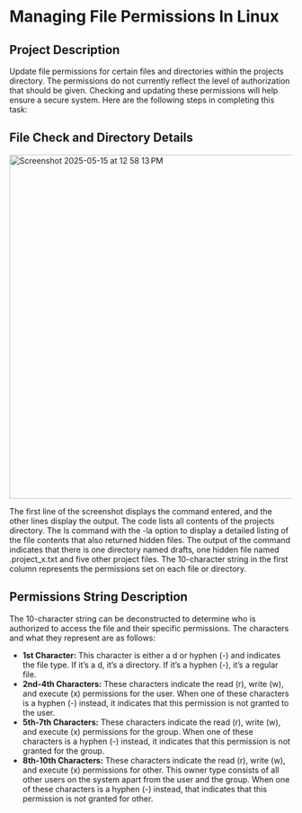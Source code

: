 # Managing File Permissions In Linux

## Project Description  
Update file permissions for certain files and directories within the projects directory. The permissions do not currently reflect the level of
authorization that should be given. Checking and updating these permissions will help ensure a secure system. Here are the following steps in completing this task:
## File Check and Directory Details
<img width="612" alt="Screenshot 2025-05-15 at 12 58 13 PM" src="https://github.com/user-attachments/assets/dee5c614-239c-49f7-b240-b1ae0ccab411" />

The first line of the screenshot displays the command entered, and the other lines display the output. The code lists all contents of the projects directory. The ls command with the -la option to display a detailed listing of the file contents that also returned hidden files. The output of the command indicates that there is one directory named drafts, one hidden file named .project_x.txt and five other project files. The 10-character string in the first column represents the permissions set on each file or directory.
## Permissions String Description
The 10-character string can be deconstructed to determine who is authorized to access the file and their specific permissions. The characters and what they represent are as follows:

- **1st Character:** This character is either a d or hyphen (-) and indicates the file type. If it’s a d, it’s a directory. If it’s a hyphen (-), it’s a regular
file.
- **2nd-4th Characters:** These characters indicate the read (r), write (w), and execute (x) permissions for the user. When one of these characters is a hyphen (-) instead, it
indicates that this permission is not granted to the user.
- **5th-7th Characters:** These characters indicate the read (r), write (w), and execute (x) permissions for the group. When one of these characters is a hyphen (-) instead, it indicates that this permission is not granted for the group.
- **8th-10th Characters:** These characters indicate the read (r), write (w), and execute (x) permissions for other. This owner type consists of all other users on the system apart from the user and the group. When one of these characters is a hyphen (-) instead, that indicates that this permission is not granted for other.
